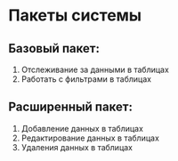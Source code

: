 # Пакеты системы

## Базовый пакет:

1. Отслеживание за данными в таблицах
2. Работать с фильтрами в таблицах

## Расширенный пакет:

1. Добавление данных в таблицах
2. Редактирование данных в таблицах
3. Удаления данных в таблицах
